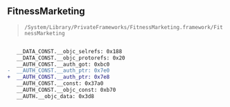 ## FitnessMarketing

> `/System/Library/PrivateFrameworks/FitnessMarketing.framework/FitnessMarketing`

```diff

   __DATA_CONST.__objc_selrefs: 0x188
   __DATA_CONST.__objc_protorefs: 0x20
   __AUTH_CONST.__auth_got: 0xbc0
-  __AUTH_CONST.__auth_ptr: 0x7e0
+  __AUTH_CONST.__auth_ptr: 0x7e8
   __AUTH_CONST.__const: 0x37a0
   __AUTH_CONST.__objc_const: 0xb70
   __AUTH.__objc_data: 0x3d8

```

